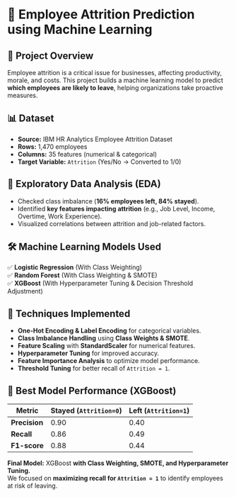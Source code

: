 # 🚀 Employee Attrition Prediction using Machine Learning

## 📌 Project Overview
Employee attrition is a critical issue for businesses, affecting productivity, morale, and costs. This project builds a machine learning model to predict **which employees are likely to leave**, helping organizations take proactive measures.

## 📊 Dataset
- **Source:** IBM HR Analytics Employee Attrition Dataset
- **Rows:** 1,470 employees
- **Columns:** 35 features (numerical & categorical)
- **Target Variable:** `Attrition` (Yes/No → Converted to 1/0)

## 🔬 Exploratory Data Analysis (EDA)
- Checked class imbalance (**16% employees left, 84% stayed**).
- Identified **key features impacting attrition** (e.g., Job Level, Income, Overtime, Work Experience).
- Visualized correlations between attrition and job-related factors.

## 🛠️ Machine Learning Models Used
✅ **Logistic Regression** (With Class Weighting)  
✅ **Random Forest** (With Class Weighting & SMOTE)  
✅ **XGBoost** (With Hyperparameter Tuning & Decision Threshold Adjustment)

## 🔄 Techniques Implemented
- **One-Hot Encoding & Label Encoding** for categorical variables.
- **Class Imbalance Handling** using **Class Weights & SMOTE**.
- **Feature Scaling** with **StandardScaler** for numerical features.
- **Hyperparameter Tuning** for improved accuracy.
- **Feature Importance Analysis** to optimize model performance.
- **Threshold Tuning** for better recall of `Attrition = 1`.

## 🎯 Best Model Performance (XGBoost)
| Metric | Stayed (`Attrition=0`) | Left (`Attrition=1`) |
|---------|----------------|----------------|
| **Precision** | 0.90 | 0.40 |
| **Recall** | 0.86 | 0.49 |
| **F1-score** | 0.88 | 0.44 |

**Final Model:** XGBoost **with Class Weighting, SMOTE, and Hyperparameter Tuning.**  
We focused on **maximizing recall for `Attrition = 1`** to identify employees at risk of leaving.

